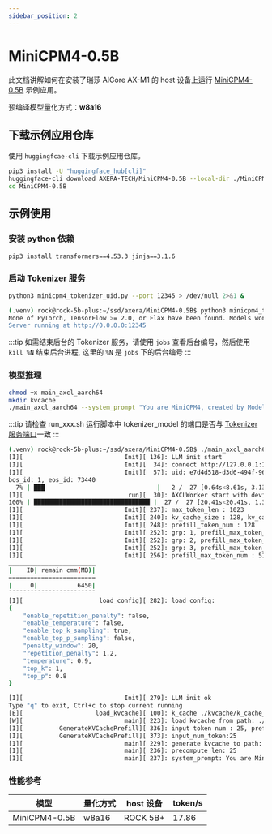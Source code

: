 ```yaml
---
sidebar_position: 2
---
```


# MiniCPM4-0.5B

此文档讲解如何在安装了瑞莎 AICore AX-M1 的 host 设备上运行 [MiniCPM4-0.5B](https://huggingface.co/openbmb/MiniCPM4-0.5B) 示例应用。

预编译模型量化方式：**w8a16**

## 下载示例应用仓库

使用 `huggingfcae-cli` 下载示例应用仓库。

<NewCodeBlock tip="Host" type="Device">

```bash
pip3 install -U "huggingface_hub[cli]"
huggingface-cli download AXERA-TECH/MiniCPM4-0.5B --local-dir ./MiniCPM4-0.5B
cd MiniCPM4-0.5B
```

</NewCodeBlock>

## 示例使用

### 安装 python 依赖

<NewCodeBlock tip="Host" type="Device">

```bash
pip3 install transformers==4.53.3 jinja==3.1.6
```

</NewCodeBlock>

### 启动 Tokenizer 服务

<NewCodeBlock tip="Host" type="Device">

```bash
python3 minicpm4_tokenizer_uid.py --port 12345 > /dev/null 2>&1 &
```

</NewCodeBlock>

```bash
(.venv) rock@rock-5b-plus:~/ssd/axera/MiniCPM4-0.5B$ python3 minicpm4_tokenizer_uid.py --port 12345
None of PyTorch, TensorFlow >= 2.0, or Flax have been found. Models won't be available and only tokenizers, configuration and file/data utilities can be used.
Server running at http://0.0.0.0:12345
```

:::tip
如需结束后台的 Tokenizer 服务，请使用 `jobs` 查看后台编号，然后使用 `kill %N` 结束后台进程, 这里的 `%N` 是 `jobs` 下的后台编号
:::

### 模型推理

<NewCodeBlock tip="Host" type="Device">

```bash
chmod +x main_axcl_aarch64
mkdir kvcache
./main_axcl_aarch64 --system_prompt "You are MiniCPM4, created by ModelBest. You are a helpful assistant." --kvcache_path "./kvcache" --template_filename_axmodel "minicpm4-0.5b-int8-ctx-ax650/MiniCPMForCausalLM_p128_l%d_together.axmodel" --axmodel_num 24 --tokenizer_type 2 --url_tokenizer_model "http://127.0.0.1:12345" --filename_post_axmodel "minicpm4-0.5b-int8-ctx-ax650/MiniCPMForCausalLM_post.axmodel" --filename_tokens_embed "minicpm4-0.5b-int8-ctx-ax650/model.embed_tokens.weight.bfloat16.bin" --tokens_embed_num 73448 --tokens_embed_size 1024 --use_mmap_load_embed 0 --live_print 1 --devices 0
```

</NewCodeBlock>

:::tip
请检查 run_xxx.sh 运行脚本中 tokenizer_model 的端口是否与 [Tokenizer 服务端口](#启动-tokenizer-服务)一致
:::

```bash
(.venv) rock@rock-5b-plus:~/ssd/axera/MiniCPM4-0.5B$ ./main_axcl_aarch64 --system_prompt "You are MiniCPM4, created by ModelBest. You are a helpful assistant." --kvcache_path "./kvcache" --template_filename_axmodel "minicpm4-0.5b-int8-ctx-ax650/MiniCPMForCausalLM_p128_l%d_together.axmodel" --axmodel_num 24 --tokenizer_type 2 --url_tokenizer_model "http://127.0.0.1:12345" --filename_post_axmodel "minicpm4-0.5b-int8-ctx-ax650/MiniCPMForCausalLM_post.axmodel" --filename_tokens_embed "minicpm4-0.5b-int8-ctx-ax650/model.embed_tokens.weight.bfloat16.bin" --tokens_embed_num 73448 --tokens_embed_size 1024 --use_mmap_load_embed 0 --live_print 1 --devices 0
[I][                            Init][ 136]: LLM init start
[I][                            Init][  34]: connect http://127.0.0.1:12345 ok
[I][                            Init][  57]: uid: e7d4d518-d3d6-494f-96ae-46729fa5cb29
bos_id: 1, eos_id: 73440
  7% | ███                               |   2 /  27 [0.64s<8.61s, 3.13 count/s] embed_selector init ok
[I][                             run][  30]: AXCLWorker start with devid 0
100% | ████████████████████████████████ |  27 /  27 [20.41s<20.41s, 1.32 count/s] init post axmodel ok,remain_cmm(6450 MB)6528 MB)
[I][                            Init][ 237]: max_token_len : 1023
[I][                            Init][ 240]: kv_cache_size : 128, kv_cache_num: 1023
[I][                            Init][ 248]: prefill_token_num : 128
[I][                            Init][ 252]: grp: 1, prefill_max_token_num : 1
[I][                            Init][ 252]: grp: 2, prefill_max_token_num : 128
[I][                            Init][ 252]: grp: 3, prefill_max_token_num : 512
[I][                            Init][ 256]: prefill_max_token_num : 512
________________________
|    ID| remain cmm(MB)|
========================
|     0|           6450|
¯¯¯¯¯¯¯¯¯¯¯¯¯¯¯¯¯¯¯¯¯¯¯¯
[I][                     load_config][ 282]: load config:
{
    "enable_repetition_penalty": false,
    "enable_temperature": false,
    "enable_top_k_sampling": true,
    "enable_top_p_sampling": false,
    "penalty_window": 20,
    "repetition_penalty": 1.2,
    "temperature": 0.9,
    "top_k": 1,
    "top_p": 0.8
}

[I][                            Init][ 279]: LLM init ok
Type "q" to exit, Ctrl+c to stop current running
[E][                    load_kvcache][ 100]: k_cache ./kvcache/k_cache_0.bin or v_cache ./kvcache/v_cache_0.bin not exist
[W][                            main][ 223]: load kvcache from path: ./kvcache failed,generate kvcache
[I][          GenerateKVCachePrefill][ 336]: input token num : 25, prefill_split_num : 1 prefill_grpid : 2
[I][          GenerateKVCachePrefill][ 373]: input_num_token:25
[I][                            main][ 229]: generate kvcache to path: ./kvcache
[I][                            main][ 236]: precompute_len: 25
[I][                            main][ 237]: system_prompt: You are MiniCPM4, created by ModelBest. You are a helpful assistant.
```

### 性能参考

| 模型          | 量化方式 | host 设备 | token/s |
| ------------- | -------- | --------- | ------- |
| MiniCPM4-0.5B | w8a16    | ROCK 5B+  | 17.86   |
